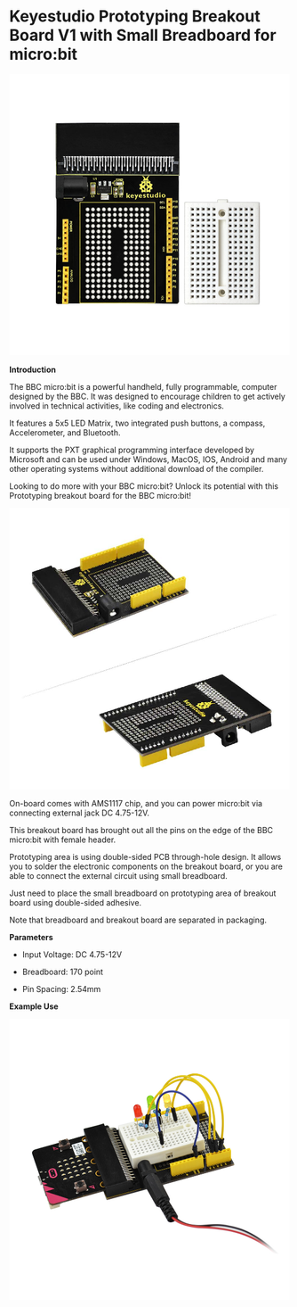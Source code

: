 # **Keyestudio Prototyping Breakout Board V1 with Small Breadboard for micro:bit**

**![](KS0292/media/f05a16584157d1bc89ab0d6bc38bfb79.jpeg)**

**Introduction**

The BBC micro:bit is a powerful handheld, fully programmable, computer designed
by the BBC. It was designed to encourage children to get actively involved in
technical activities, like coding and electronics.

It features a 5x5 LED Matrix, two integrated push buttons, a compass,
Accelerometer, and Bluetooth.

It supports the PXT graphical programming interface developed by Microsoft and
can be used under Windows, MacOS, IOS, Android and many other operating systems
without additional download of the compiler.

Looking to do more with your BBC micro:bit? Unlock its potential with this
Prototyping breakout board for the BBC micro:bit!

![](KS0292/media/f0b58edc056008515aa68b416ce3fc27.jpeg)

On-board comes with AMS1117 chip, and you can power micro:bit via connecting
external jack DC 4.75-12V.

This breakout board has brought out all the pins on the edge of the BBC
micro:bit with female header.

Prototyping area is using double-sided PCB through-hole design. It allows you to
solder the electronic components on the breakout board, or you are able to
connect the external circuit using small breadboard.

Just need to place the small breadboard on prototyping area of breakout board
using double-sided adhesive.

Note that breadboard and breakout board are separated in packaging.

**Parameters**

-   Input Voltage: DC 4.75-12V

-   Breadboard: 170 point

-   Pin Spacing: 2.54mm

**Example Use**

![](KS0292/media/eb9b7b7c7e3cf028f84c4a81a330bc9c.jpeg)
